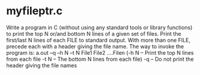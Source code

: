 # myfileptr.c
Write a program in C (without using any standard tools or library functions) to print the top N or/and bottom N lines of a given set of files. Print the first/last N lines of each FILE to standard output. With more than one FILE, precede each with a header giving the file name. The way to invoke the program is: a.out –q –h N –t N File1 File2 ....Filen (-h N – Print the top N lines from each file -t N – The bottom N lines from each file) -q – Do not print the header giving the file names
